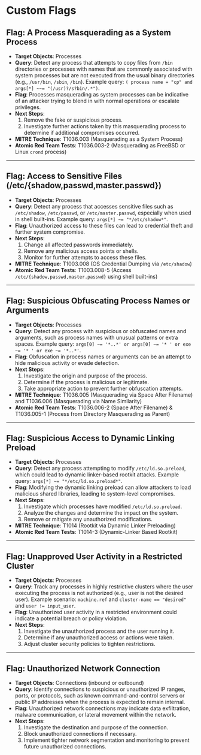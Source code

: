 # Custom Flags

## Flag: A Process Masquerading as a System Process

- **Target Objects**: Processes
- **Query**: Detect any process that attempts to copy files from `/bin` directories or processes with names that are commonly associated with system processes but are not executed from the usual binary directories (e.g., `/usr/bin`, `/sbin`, `/bin`). Example query: `( process name = "cp" and args[*] ~~= "(/usr)?/s?bin/.*")`.
- **Flag**: Processes masquerading as system processes can be indicative of an attacker trying to blend in with normal operations or escalate privileges.
- **Next Steps**:  
  1. Remove the fake or suspicious process.  
  2. Investigate further actions taken by this masquerading process to determine if additional compromises occurred.
- **MITRE Technique**: T1036.003 (Masquerading as a System Process)
- **Atomic Red Team Tests**: T1036.003-2 (Masquerading as FreeBSD or Linux `crond` process)

---

## Flag: Access to Sensitive Files (/etc/{shadow,passwd,master.passwd})
- **Target Objects**: Processes
- **Query**: Detect any process that accesses sensitive files such as `/etc/shadow`, `/etc/passwd`, or `/etc/master.passwd`, especially when used in shell built-ins. Example query: `args[*] ~= "*/etc/shadow*"`.
- **Flag**: Unauthorized access to these files can lead to credential theft and further system compromise.
- **Next Steps**:  
  1. Change all affected passwords immediately.  
  2. Remove any malicious access points or shells.  
  3. Monitor for further attempts to access these files.
- **MITRE Technique**: T1003.008 (OS Credential Dumping via `/etc/shadow`)
- **Atomic Red Team Tests**: T1003.008-5 (Access `/etc/{shadow,passwd,master.passwd}` using shell built-ins)

---

## Flag: Suspicious Obfuscating Process Names or Arguments
- **Target Objects**: Processes
- **Query**: Detect any process with suspicious or obfuscated names and arguments, such as process names with unusual patterns or extra spaces. Example query: `args[0] ~= '*..*' or args[0] ~= '* ' or exe ~= '* ' or exe ~= '*..*'`.
- **Flag**: Obfuscation in process names or arguments can be an attempt to hide malicious activity or evade detection.
- **Next Steps**:  
  1. Investigate the origin and purpose of the process.  
  2. Determine if the process is malicious or legitimate.  
  3. Take appropriate action to prevent further obfuscation attempts.
- **MITRE Technique**: T1036.005 (Masquerading via Space After Filename) and T1036.006 (Masquerading via Name Similarity)
- **Atomic Red Team Tests**: T1036.006-2 (Space After Filename) & T1036.005-1 (Process from Directory Masquerading as Parent)

---

## Flag: Suspicious Access to Dynamic Linking Preload
- **Target Objects**: Processes
- **Query**: Detect any process attempting to modify `/etc/ld.so.preload`, which could lead to dynamic linker-based rootkit attacks. Example query: `args[*] ~= "*/etc/ld.so.preload*"`.
- **Flag**: Modifying the dynamic linking preload can allow attackers to load malicious shared libraries, leading to system-level compromises.
- **Next Steps**:  
  1. Investigate which processes have modified `/etc/ld.so.preload`.  
  2. Analyze the changes and determine the impact on the system.  
  3. Remove or mitigate any unauthorized modifications.
- **MITRE Technique**: T1014 (Rootkit via Dynamic Linker Preloading)
- **Atomic Red Team Tests**: T1014-3 (Dynamic-Linker Based Rootkit)

---

## Flag: Unapproved User Activity in a Restricted Cluster
- **Target Objects**: Processes
- **Query**: Track any processes in highly restrictive clusters where the user executing the process is not authorized (e.g., user is not the desired user). Example scenario: `machine.ref` and `cluster-name == "desired"` and `user != input_user`.
- **Flag**: Unauthorized user activity in a restricted environment could indicate a potential breach or policy violation.
- **Next Steps**:  
  1. Investigate the unauthorized process and the user running it.  
  2. Determine if any unauthorized access or actions were taken.  
  3. Adjust cluster security policies to tighten restrictions.
  
---

## Flag: Unauthorized Network Connection
- **Target Objects**: Connections (inbound or outbound)
- **Query**: Identify connections to suspicious or unauthorized IP ranges, ports, or protocols, such as known command-and-control servers or public IP addresses when the process is expected to remain internal.
- **Flag**: Unauthorized network connections may indicate data exfiltration, malware communication, or lateral movement within the network.
- **Next Steps**:  
  1. Investigate the destination and purpose of the connection.  
  2. Block unauthorized connections if necessary.  
  3. Implement tighter network segmentation and monitoring to prevent future unauthorized connections.
  
